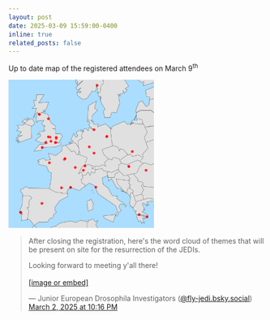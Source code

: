 ```yaml
---
layout: post
date: 2025-03-09 15:59:00-0400
inline: true
related_posts: false
---
```


Up to date map of the registered attendees on March 9<sup>th</sup>

![alt text](../assets/img/JEDImeeting2025/participants_map.png)

<blockquote class="bluesky-embed" data-bluesky-uri="at://did:plc:mzzjcmbccw6jypyylqb22hzo/app.bsky.feed.post/3ljgebimesk24" data-bluesky-cid="bafyreidqluhmnmkky5bjqoemjltgu3yhajbwnqevnmbqw3n44qm5ksfj3y"><p lang="en">After closing the registration, here&#x27;s the word cloud of themes that will be present on site for the resurrection of the JEDIs.

Looking forward to meeting y&#x27;all there!<br><br><a href="https://bsky.app/profile/did:plc:mzzjcmbccw6jypyylqb22hzo/post/3ljgebimesk24?ref_src=embed">[image or embed]</a></p>&mdash; Junior European Drosophila Investigators (<a href="https://bsky.app/profile/did:plc:mzzjcmbccw6jypyylqb22hzo?ref_src=embed">@fly-jedi.bsky.social</a>) <a href="https://bsky.app/profile/did:plc:mzzjcmbccw6jypyylqb22hzo/post/3ljgebimesk24?ref_src=embed">March 2, 2025 at 10:16 PM</a></blockquote><script async src="https://embed.bsky.app/static/embed.js" charset="utf-8"></script>
